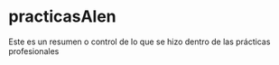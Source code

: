 # practicasAlen
Este es un resumen o control de lo que se hizo dentro de las prácticas profesionales
